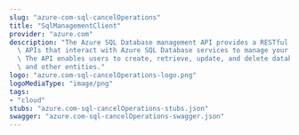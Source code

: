 ```yaml
---
slug: "azure-com-sql-cancelOperations"
title: "SqlManagementClient"
provider: "azure.com"
description: "The Azure SQL Database management API provides a RESTful set of web\
  \ APIs that interact with Azure SQL Database services to manage your databases.\
  \ The API enables users to create, retrieve, update, and delete databases, servers,\
  \ and other entities."
logo: "azure.com-sql-cancelOperations-logo.png"
logoMediaType: "image/png"
tags:
- "cloud"
stubs: "azure.com-sql-cancelOperations-stubs.json"
swagger: "azure.com-sql-cancelOperations-swagger.json"
---
```

